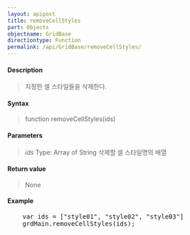 ```yaml
---
layout: apipost
title: removeCellStyles
part: Objects
objectname: GridBase
directiontype: Function
permalink: /api/GridBase/removeCellStyles/
---
```



#### Description

> 지정한 셀 스타일들을 삭제한다.

#### Syntax

> function removeCellStyles(ids)

#### Parameters

> *ids*
> Type: Array of String
> 삭제할 셀 스타일명의 배열

#### Return value

> None

#### Example

<pre class="prettyprint">
    var ids = ["style01", "style02", "style03"]
    grdMain.removeCellStyles(ids);
</pre>
